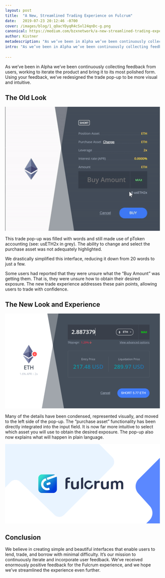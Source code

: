 ```yaml
---
layout: post
title:  "A New, Streamlined Trading Experience on Fulcrum"
date:   2019-07-23 20:12:46 -0700
cover: /images/blog/1_qOacYDyqR4cSxl24qnDc-g.png
canonical: https://medium.com/bzxnetwork/a-new-streamlined-trading-experience-on-fulcrum-5b8a728d6306
author: Kistner
metadescription: "As we’ve been in Alpha we’ve been continuously collecting feedback from users, working to iterate the product and bring it to its most polished form."
intro: "As we’ve been in Alpha we’ve been continuously collecting feedback from users, working to iterate the product and bring it to its most polished form."

---
```

As we’ve been in Alpha we’ve been continuously collecting feedback from users, working to iterate the product and bring it to its most polished form. Using your feedback, we’ve redesigned the trade pop-up to be more visual and intuitive.

## The Old Look

![](/images/blog/1_0Cn0jjmxoDmVpaBDHVZHTA.png)

This trade pop-up was filled with words and still made use of pToken accounting (see: usETH2x in grey). The ability to change and select the purchase asset was not adequately highlighted.

We drastically simplified this interface, reducing it down from 20 words to just a few.

Some users had reported that they were unsure what the “Buy Amount” was getting them. That is, they were unsure how to obtain their desired exposure. The new trade experience addresses these pain points, allowing users to trade with confidence.

## The New Look and Experience

![](/images/blog/1_-MPtUBYiqrAhTEAJM7k4_w.png)

Many of the details have been condensed, represented visually, and moved to the left side of the pop-up. The “purchase asset” functionality has been directly integrated into the input field. It is now far more intuitive to select which asset you will use to obtain the desired exposure. The pop-up also now explains what will happen in plain language.

![](/images/blog/1_qOacYDyqR4cSxl24qnDc-g.png)

## Conclusion

We believe in creating simple and beautiful interfaces that enable users to lend, trade, and borrow with minimal difficulty. It’s our mission to continuously iterate and incorporate user feedback. We’ve received enormously positive feedback for the Fulcrum experience, and we hope we’ve streamlined the experience even further.
